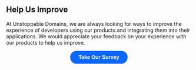 ## Help Us Improve

At Unstoppable Domains, we are always looking for ways to improve the experience of developers using our products and integrating them into their applications. We would appreciate your feedback on your experience with our products to help us improve.

<div align="center"><button data-tf-slider="uHPQyHO6" data-tf-width="550" data-tf-iframe-props="title=Developer Research Survey" data-tf-medium="snippet" style="all:unset;font-family:Helvetica,Arial,sans-serif;display:inline-block;max-width:100%;white-space:nowrap;overflow:hidden;text-overflow:ellipsis;background-color:#0D67FE;color:#FFFFFF;font-size:14px;border-radius:17px;padding:0 23px;font-weight:bold;height:35px;cursor:pointer;line-height:35px;text-align:center;margin:0;text-decoration:none;">Take Our Survey</button></div>
